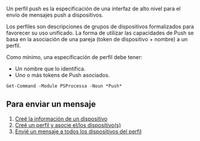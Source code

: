 Un perfil push es la especificación de una interfaz de alto nivel para el envío de mensajes push a dispositivos. 

Los perfiles son descripciones de grupos de dispositivos formalizados para favorecer su uso unificado. La forma de utilizar las capacidades de Push se basa en la asociación de una pareja (token de dispositivo + nombre) a un perfil.

Como mínimo, una especificación de perfil debe tener:

* Un nombre que lo identifica.
* Uno o más tokens de Push asociados.

```
Get-Command -Module PSProcessa -Noun *Push*
```

## Para enviar un mensaje

1. [Creé la información de un dispositivo](New-PushbulletToken.md)
2. [Creé un perfil y asocie el/los dispositivo(s)](Set-PushbulletProfile.md)
3. [Envié un mensaje a todos los dispositivos del perfil](Send-PushbulletMessage.md)
